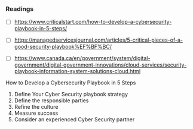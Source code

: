 ### Readings

- [ ] https://www.criticalstart.com/how-to-develop-a-cybersecurity-playbook-in-5-steps/
- [ ] https://managedservicesjournal.com/articles/5-critical-pieces-of-a-good-security-playbook%EF%BF%BC/
- [ ] https://www.canada.ca/en/government/system/digital-government/digital-government-innovations/cloud-services/security-playbook-information-system-solutions-cloud.html


How to Develop a Cybersecurity Playbook in 5 Steps
1.    Define Your Cyber Security playbook strategy
3.   Define the responsible parties
4.   Refine the culture
5.   Measure success
6.  Consider an experienced Cyber Security partner


